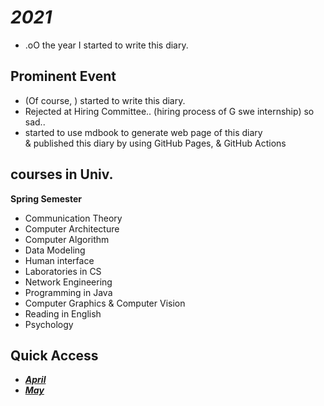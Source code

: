 # *2021*
- .oO the year I started to write this diary.

## Prominent Event
- (Of course, ) started to write this diary.
- Rejected at Hiring Committee.. (hiring process of G swe internship) so sad..
- started to use mdbook to generate web page of this diary  
  & published this diary by using GitHub Pages, & GitHub Actions

## courses in Univ.
**Spring Semester**
- Communication Theory
- Computer Architecture
- Computer Algorithm
- Data Modeling
- Human interface
- Laboratories in CS
- Network Engineering
- Programming in Java
- Computer Graphics & Computer Vision
- Reading in English
- Psychology

## Quick Access
- [***April***](./April/top.md)
- [***May***](./May/top.md)
